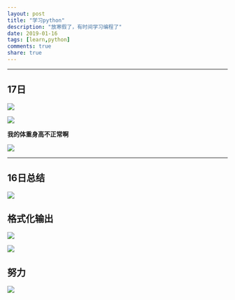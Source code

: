```yaml
---
layout: post
title: "学习python"
description: "放寒假了，有时间学习编程了"
date: 2019-01-16
tags: [learn,python]
comments: true
share: true
---
```


***
<h2>17日</h2>

![](https://ws3.sinaimg.cn/large/005BYqpgly1fz9hjtx37xj309p04lq3c.jpg)

![](https://ws3.sinaimg.cn/large/005BYqpgly1fz9hk3oh04j30gy0cqjsi.jpg)



**我的体重身高不正常啊**

![](https://ws3.sinaimg.cn/large/005BYqpgly1fz8pxpal7nj30dp0fywg5.jpg)

***

<h2>16日总结</h2>

![](https://ws3.sinaimg.cn/large/005BYqpgly1fz8pwl88xtj30o20gwgo7.jpg)





<h2>格式化输出</h2>

![](https://ws3.sinaimg.cn/large/005BYqpgly1fz8pj9heplj30jw068gme.jpg)

![](https://ws3.sinaimg.cn/large/005BYqpgly1fz8pk4dyw6j30b50c1myw.jpg)

<h2>努力</h2>

![](https://ws3.sinaimg.cn/large/005BYqpgly1fz8orkneqjj31cn0qz0yu.jpg)
